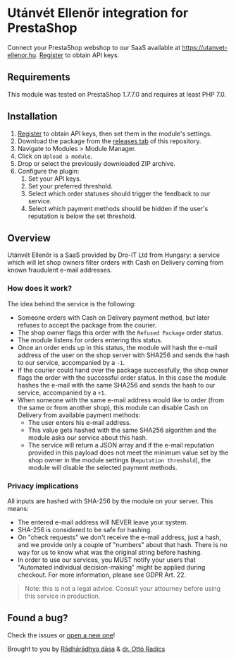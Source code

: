 # Utánvét Ellenőr integration for PrestaShop

Connect your PrestaShop webshop to our SaaS available at https://utanvet-ellenor.hu.
[Register](https://utanvet-ellenor.hu/register) to obtain API keys.

## Requirements

This module was tested on PrestaShop 1.7.7.0 and requires at least PHP 7.0.

## Installation

1. [Register](https://utanvet-ellenor.hu/register) to obtain API keys, then set them in the module's settings.
2. Download the package from the [releases tab](https://github.com/rrd108/ps-utanvet-ellenor/releases) of this repository.
3. Navigate to Modules > Module Manager.
4. Click on `Upload a module`.
5. Drop or select the previously downloaded ZIP archive.
6. Configure the plugin: 
    1. Set your API keys.
    2. Set your preferred threshold.
    3. Select which order statuses should trigger the feedback to our service.
    4. Select which payment methods should be hidden if the user's reputation is below the set threshold. 

## Overview

Utánvét Ellenőr is a SaaS provided by Dro-IT Ltd from Hungary: a service which will let shop owners filter orders with Cash on Delivery coming from known fraudulent e-mail addresses.

### How does it work?

The idea behind the service is the following:
* Someone orders with Cash on Delivery payment method, but later refuses to accept the package from the courier.
* The shop owner flags this order with the `Refused Package` order status.
* The module listens for orders entering this status.
* Once an order ends up in this status, the module will hash the e-mail address of the user on the shop server with SHA256 and sends the hash to our service, accompanied by a `-1`.
* If the courier could hand over the package successfully, the shop owner flags the order with the successful order status. In this case the module hashes the e-mail with the same SHA256 and sends the hash to our service, accompanied by a `+1`.
* When someone with the same e-mail address would like to order (from the same or from another shop), this module can disable Cash on Delivery from available payment methods:
    * The user enters his e-mail address.
    * This value gets hashed with the same SHA256 algorithm and the module asks our service about this hash.
    * The service will return a JSON array and if the e-mail reputation provided in this payload does not meet the minimum value set by the shop owner in the module settings (`Reputation threshold`), the module will disable the selected payment methods.

### Privacy implications

All inputs are hashed with SHA-256 by the module on your server. This means:
* The entered e-mail address will NEVER leave your system.
* SHA-256 is considered to be safe for hashing.
* On "check requests" we don't receive the e-mail address, just a hash, and we provide only a couple of "numbers" about that hash. There is no way for us to know what was the original string before hashing.
* In order to use our services, you MUST notify your users that "Automated individual decision-making" might be applied during checkout. For more information, please see GDPR Art. 22.

> Note: this is not a legal advice. Consult your attourney before using this service in production.

## Found a bug?

Check the issues or [open a new one](https://github.com/rrd108/ps-utanvet-ellenor/issues)!

Brought to you by [Rādhārādhya dāsa](https://webmania.cc/) & [dr. Ottó Radics](https://www.webmenedzser.hu)
